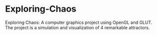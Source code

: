 # Exploring-Chaos
Exploring Chaos: A computer graphics project using OpenGL and GLUT. The project is a simulation and visualization of 4 remarkable attractors.

